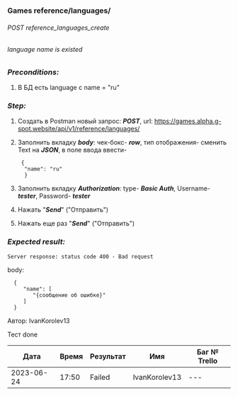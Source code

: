 ### Games reference/languages/ 
###### POST reference_languages_create
###### language name is existed

### *Preconditions:*
1. В БД есть language с name = "ru"

### *Step:*
1. Создать в Postman новый запрос: ***POST***, url: https://games.alpha.g-spot.website/api/v1/reference/languages/
2. Заполнить вкладку ***body***: чек-бокс- ***row***, тип отображения- сменить Text на ***JSON***, в поле ввода ввести-

        {
         "name": "ru"
         }

3. Заполнить вкладку ***Authorization***: type- ***Basic Auth***, Username- ***tester***, Password- ***tester***
4. Нажать "***Send***" ("Отправить")
5. Нажать еще раз "***Send***" ("Отправить")

### *Expected result:*
    Server response: status code 400 - Bad request

body:

      {
         "name": [
            "{сообщение об ошибке}"
         ]
      }


Автор: IvanKorolev13

Тест done

| Дата       | Время | Результат | Имя | Баг № Trello |
|------------|-------|-----------| --- | --- |
| 2023-06-24 | 17:50 | Failed    | IvanKorolev13 | --- | 
